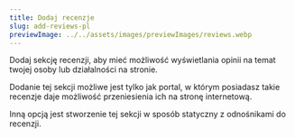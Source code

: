 ```yaml
---
title: Dodaj recenzje
slug: add-reviews-pl
previewImage: ../../assets/images/previewImages/reviews.webp
---
```


Dodaj sekcję recenzji, aby mieć możliwość wyświetlania opinii na temat twojej osoby lub działalności na stronie.

Dodanie tej sekcji możliwe jest tylko jak portal, w którym posiadasz takie recenzje daje możliwość przeniesienia ich na stronę internetową.

Inną opcją jest stworzenie tej sekcji w sposób statyczny z odnośnikami do recenzji.
